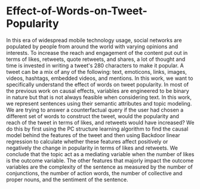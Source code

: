 # Effect-of-Words-on-Tweet-Popularity
In this era of widespread mobile technology usage, social networks are populated by people from around the world with varying opinions and interests. To increase the reach and engagement of the content put out in terms of likes, retweets, quote retweets, and shares, a lot of thought and time is invested in writing a tweet's 280 characters to make it popular. A tweet can be a mix of any of the following: text, emoticons, links, images, videos, hashtags, embedded videos, and mentions. In this work, we want to specifically understand the effect of words on tweet popularity. In most of the previous work on causal effects, variables are engineered to be binary in nature but that is not always feasible when considering text. In this work, we represent sentences using their semantic attributes and topic modeling. We are trying to answer a counterfactual query if the user had chosen a different set of words to construct the tweet, would the popularity and reach of the tweet in terms of likes, and retweets would have increased? We do this by first using the PC structure learning algorithm to find the causal model behind the features of the tweet and then using Backdoor linear regression to calculate whether these features affect positively or negatively the change in popularity in terms of likes and retweets. We conclude that the topic act as a mediating variable when the number of likes is the outcome variable. The other features that majorly impact the outcome variables are the complexity of the sentence as measured by the number of conjunctions, the number of action words, the number of collective and proper nouns, and the sentiment of the sentence.
